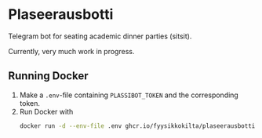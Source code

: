 # Plaseerausbotti

Telegram bot for seating academic dinner parties (sitsit).

Currently, very much work in progress.


## Running Docker
1. Make a `.env`-file containing `PLASSIBOT_TOKEN` and the corresponding token.
2. Run Docker with
    ```bash
    docker run -d --env-file .env ghcr.io/fyysikkokilta/plaseerausbotti
    ```